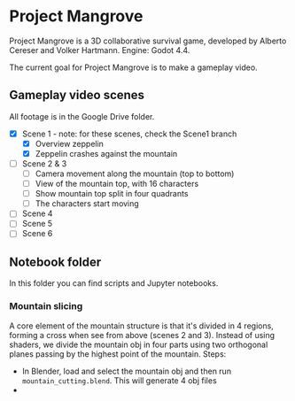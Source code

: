 # Project Mangrove

Project Mangrove is a 3D collaborative survival game, developed by Alberto Cereser and Volker Hartmann. Engine: Godot 4.4. 

The current goal for Project Mangrove is to make a gameplay video. 

## Gameplay video scenes

All footage is in the Google Drive folder. 

- [X] Scene 1 - note: for these scenes, check the Scene1 branch
  - [X] Overview zeppelin
  - [X] Zeppelin crashes against the mountain
- [ ] Scene 2 & 3
  - [ ] Camera movement along the mountain (top to bottom)
  - [ ] View of the mountain top, with 16 characters
  - [ ] Show mountain top split in four quadrants
  - [ ] The characters start moving
- [ ] Scene 4
- [ ] Scene 5
- [ ] Scene 6

## Notebook folder

In this folder you can find scripts and Jupyter notebooks. 

### Mountain slicing

A core element of the mountain structure is that it's divided in 4 regions, forming a cross when see from above (scenes 2 and 3). Instead of using shaders, we divide the mountain obj in four parts using two orthogonal planes passing by the highest point of the mountain. Steps:

- In Blender, load and select the mountain obj and then run `mountain_cutting.blend`. This will generate 4 obj files
- 